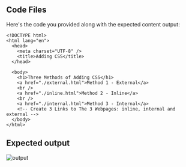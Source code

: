 ## Code Files

Here's the code you provided along with the expected content output:

```
<!DOCTYPE html>
<html lang="en">
  <head>
    <meta charset="UTF-8" />
    <title>Adding CSS</title>
  </head>

  <body>
    <h1>Three Methods of Adding CSS</h1>
    <a href="./external.html">Method 1 - External</a>
    <br />
    <a href="./inline.html">Method 2 - Inline</a>
    <br />
    <a href="./internal.html">Method 3 - Internal</a>
    <!-- Create 3 Links to The 3 Webpages: inline, internal and external -->
  </body>
</html>
```

## Expected output 
![output](./goal.png)